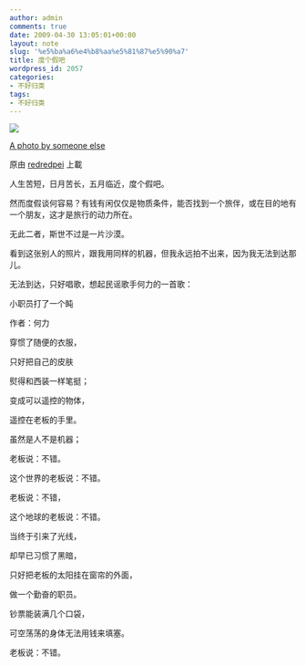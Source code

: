 ```yaml
---
author: admin
comments: true
date: 2009-04-30 13:05:01+00:00
layout: note
slug: '%e5%ba%a6%e4%b8%aa%e5%81%87%e5%90%a7'
title: 度个假吧
wordpress_id: 2057
categories:
- 不好归类
tags:
- 不好归类
---
```



[![](http://farm4.static.flickr.com/3547/3487884045_b8b129c419_m.jpg)](http://www.flickr.com/photos/lookoo/3487884045/)
  


[A photo by someone else](http://www.flickr.com/photos/lookoo/3487884045/)
  

原由 [redredpei](http://www.flickr.com/people/lookoo/) 上載




人生苦短，日月苦长，五月临近，度个假吧。  

  

然而度假谈何容易？有钱有闲仅仅是物质条件，能否找到一个旅伴，或在目的地有一个朋友，这才是旅行的动力所在。  

  

无此二者，斯世不过是一片沙漠。  

  

看到这张别人的照片，跟我用同样的机器，但我永远拍不出来，因为我无法到达那儿。  

  

无法到达，只好唱歌，想起民谣歌手何力的一首歌：  

  

小职员打了一个盹  

  

作者：何力  

  

穿惯了随便的衣服，  

只好把自己的皮肤  

熨得和西装一样笔挺；  

变成可以遥控的物体，  

遥控在老板的手里。  

虽然是人不是机器；  

  

老板说：不错。  

这个世界的老板说：不错。  

老板说：不错，  

这个地球的老板说：不错。  

  

当终于引来了光线，  

却早已习惯了黑暗，  

只好把老板的太阳挂在窗帘的外面，  

做一个勤奋的职员。  

钞票能装满几个口袋，  

可空荡荡的身体无法用钱来填塞。  

  

老板说：不错。
  


